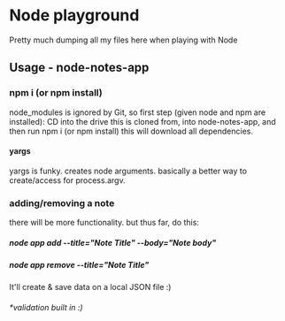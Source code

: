 # Node playground

Pretty much dumping all my files here when playing with Node

## Usage - node-notes-app

### npm i (or npm install) 

node_modules is ignored by Git, so first step (given node and npm are installed):
CD into the drive this is cloned from, into node-notes-app, and then run npm i (or npm install) this will download all dependencies.

#### yargs

yargs is funky. creates node arguments. basically a better way to create/access for process.argv.

### adding/removing a note

there will be more functionality. but thus far, do this: 

##### node app add --title="Note Title" --body="Note body"
##### node app remove --title="Note Title"
It'll create & save data on a local JSON file :) 

###### *validation built in :) 